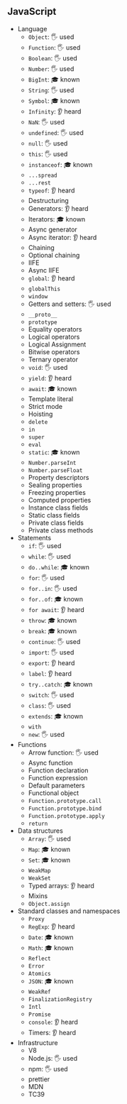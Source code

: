 ## JavaScript

- Language
  - `Object`: 🖐️ used
  - `Function`: 🖐️ used
  - `Boolean`: 🖐️ used
  - `Number`: 🖐️ used
  - `BigInt`: 🎓 known
  - `String`: 🖐️ used
  - `Symbol`: 🎓 known
  - `Infinity`: 👂 heard
  - `NaN`: 🖐️ used
  - `undefined`: 🖐️ used
  - `null`: 🖐️ used
  - `this`: 🖐️ used
  - `instanceof`: 🎓 known
  - `...spread`
  - `...rest`
  - `typeof`: 👂 heard
  - Destructuring
  - Generators: 👂 heard
  - Iterators: 🎓 known
  - Async generator
  - Async iterator: 👂 heard
  - Chaining
  - Optional chaining
  - IIFE
  - Async IIFE
  - `global`: 👂 heard
  - `globalThis`
  - `window`
  - Getters and setters: 🖐️ used
  - `__proto__`
  - `prototype`
  - Equality operators
  - Logical operators
  - Logical Assignment
  - Bitwise operators
  - Ternary operator
  - `void`: 🖐️ used
  - `yield`: 👂 heard
  - `await`: 🎓 known
  - Template literal
  - Strict mode
  - Hoisting
  - `delete`
  - `in`
  - `super`
  - `eval`
  - `static`: 🎓 known
  - `Number.parseInt`
  - `Number.parseFloat`
  - Property descriptors
  - Sealing properties
  - Freezing properties
  - Computed properties
  - Instance class fields
  - Static class fields
  - Private class fields
  - Private class methods
- Statements
  - `if`: 🖐️ used
  - `while`: 🖐️ used
  - `do..while`: 🎓 known
  - `for`: 🖐️ used
  - `for..in`: 🖐️ used
  - `for..of`: 🎓 known
  - `for await`: 👂 heard
  - `throw`: 🎓 known
  - `break`: 🎓 known
  - `continue`: 🖐️ used
  - `import`: 🖐️ used
  - `export`: 👂 heard
  - `label`: 👂 heard
  - `try..catch`: 🎓 known
  - `switch`: 🖐️ used
  - `class`: 🖐️ used
  - `extends`: 🎓 known
  - `with`
  - `new`: 🖐️ used
- Functions
  - Arrow function: 🖐️ used
  - Async function
  - Function declaration
  - Function expression
  - Default parameters
  - Functional object
  - `Function.prototype.call`
  - `Function.prototype.bind`
  - `Function.prototype.apply`
  - `return`
- Data structures
  - `Array`: 🖐️ used
  - `Map`: 🎓 known
  - `Set`: 🎓 known
  - `WeakMap`
  - `WeakSet`
  - Typed arrays: 👂 heard
  - Mixins
  - `Object.assign`
- Standard classes and namespaces
  - `Proxy`
  - `RegExp`: 👂 heard
  - `Date`: 🎓 known
  - `Math`: 🎓 known
  - `Reflect`
  - `Error`
  - `Atomics`
  - `JSON`: 🎓 known
  - `WeakRef`
  - `FinalizationRegistry`
  - `Intl`
  - `Promise`
  - `console`: 👂 heard
  - Timers: 👂 heard
- Infrastructure
  - V8
  - Node.js: 🖐️ used
  - npm: 🖐️ used
  - prettier
  - MDN
  - TC39
